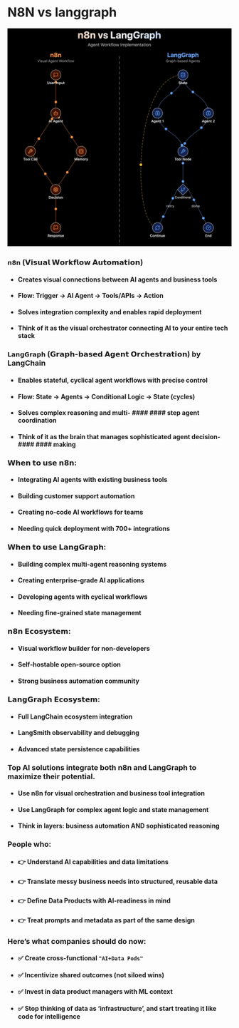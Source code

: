 # N8N vs langgraph

![](./media/n8n-langgraph.gif)
### `𝗻𝟴𝗻` (𝗩𝗶𝘀𝘂𝗮𝗹 𝗪𝗼𝗿𝗸𝗳𝗹𝗼𝘄 𝗔𝘂𝘁𝗼𝗺𝗮𝘁𝗶𝗼𝗻)
- #### Creates visual connections between AI agents and business tools
- #### Flow: Trigger → AI Agent → Tools/APIs → Action
- #### Solves integration complexity and enables rapid deployment
- #### Think of it as the visual orchestrator connecting AI to your entire tech stack

### `𝗟𝗮𝗻𝗴𝗚𝗿𝗮𝗽𝗵` (𝗚𝗿𝗮𝗽𝗵-𝗯𝗮𝘀𝗲𝗱 𝗔𝗴𝗲𝗻𝘁 𝗢𝗿𝗰𝗵𝗲𝘀𝘁𝗿𝗮𝘁𝗶𝗼𝗻) by LangChain
- #### Enables stateful, cyclical agent workflows with precise control
- #### Flow: State → Agents → Conditional Logic → State (cycles)
- #### Solves complex reasoning and multi- #### #### step agent coordination
- #### Think of it as the brain that manages sophisticated agent decision- #### #### making

### 𝗪𝗵𝗲𝗻 𝘁𝗼 𝘂𝘀𝗲 𝗻𝟴𝗻:
- #### Integrating AI agents with existing business tools
- #### Building customer support automation
- #### Creating no-code AI workflows for teams
- #### Needing quick deployment with 700+ integrations

### 𝗪𝗵𝗲𝗻 𝘁𝗼 𝘂𝘀𝗲 𝗟𝗮𝗻𝗴𝗚𝗿𝗮𝗽𝗵:
- #### Building complex multi-agent reasoning systems
- #### Creating enterprise-grade AI applications
- #### Developing agents with cyclical workflows
- #### Needing fine-grained state management

### 𝗻𝟴𝗻 𝗘𝗰𝗼𝘀𝘆𝘀𝘁𝗲𝗺:
- #### Visual workflow builder for non-developers
- #### Self-hostable open-source option
- #### Strong business automation community

### 𝗟𝗮𝗻𝗴𝗚𝗿𝗮𝗽𝗵 𝗘𝗰𝗼𝘀𝘆𝘀𝘁𝗲𝗺:
- #### Full LangChain ecosystem integration
- #### LangSmith observability and debugging
- #### Advanced state persistence capabilities

### Top AI solutions integrate both n8n and LangGraph to maximize their potential.
- #### Use n8n for visual orchestration and business tool integration
- #### Use LangGraph for complex agent logic and state management
- #### Think in layers: business automation AND sophisticated reasoning

### People who: 
- #### 👉 Understand AI capabilities and data limitations
- #### 👉 Translate messy business needs into structured, reusable data
- #### 👉 Define Data Products with AI-readiness in mind
- #### 👉 Treat prompts and metadata as part of the same design

### Here’s what companies should do now:
- #### ✅ Create cross-functional `"AI+Data Pods"`
- #### ✅ Incentivize shared outcomes (not siloed wins)
- #### ✅ Invest in data product managers with ML context
- #### ✅ Stop thinking of data as ‘infrastructure’, and start treating it like code for intelligence
